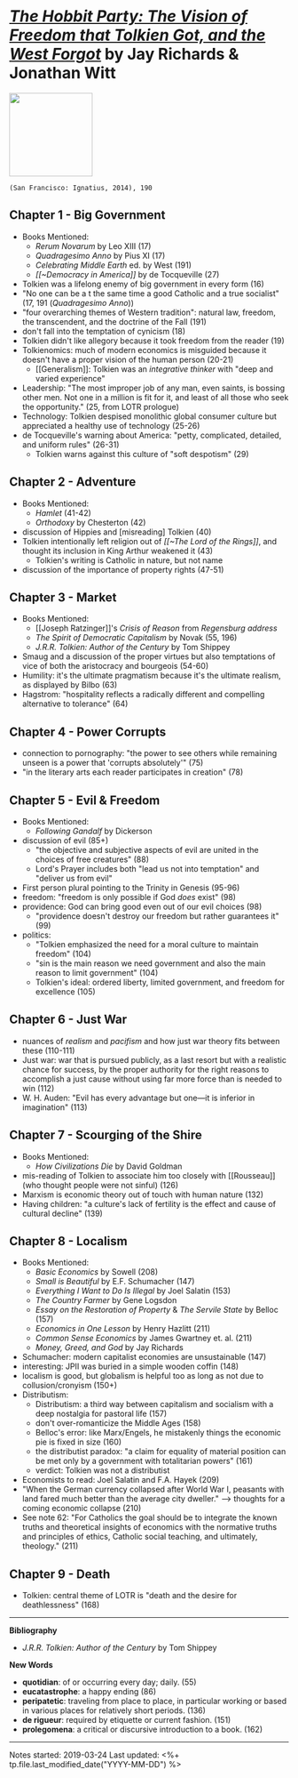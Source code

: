 # [*The Hobbit Party: The Vision of Freedom that Tolkien Got, and the West Forgot*](https://www.ignatius.com/The-Hobbit-Party-P1096.aspx) by Jay Richards & Jonathan Witt

<img src="https://www.ignatius.com/GetImage.ashx?Path=%7e%2fAssets%2fProductImages%2fHOBPH.jpg&maintainAspectRatio=true" width=150>

`(San Francisco: Ignatius, 2014), 190`

## Chapter 1 - Big Government
- Books Mentioned:
  - *Rerum Novarum* by Leo XIII (17)
  - *Quadragesimo Anno* by Pius XI (17)
  - *Celebrating Middle Earth* ed. by West (191)
  - *[[~Democracy in America]]* by de Tocqueville (27)
- Tolkien was a lifelong enemy of big government in every form (16)
- "No one can be a t the same time a good Catholic and a true socialist" (17, 191 (*Quadragesimo Anno*))
- "four overarching themes of Western tradition": natural law, freedom, the transcendent, and the doctrine of the Fall (191)
- don't fall into the temptation of cynicism (18)
- Tolkien didn't like allegory because it took freedom from the reader (19)
- Tolkienomics: much of modern economics is misguided because it doesn't have a proper vision of the human person (20-21)
  - [[Generalism]]: Tolkien was an *integrative thinker* with "deep and varied experience"
- Leadership: "The most improper job of any man, even saints, is bossing other men. Not one in a million is fit for it, and least of all those who seek the opportunity." (25, from LOTR prologue)
- Technology: Tolkien despised monolithic global consumer culture but appreciated a healthy use of technology (25-26)
- de Tocqueville's warning about America: "petty, complicated, detailed, and uniform rules" (26-31)
  - Tolkien warns against this culture of "soft despotism" (29)


## Chapter 2 - Adventure
- Books Mentioned:
  - *Hamlet* (41-42)
  - *Orthodoxy* by Chesterton (42)
- discussion of Hippies and [misreading] Tolkien (40)
- Tolkien intentionally left religion out of *[[~The Lord of the Rings]]*, and thought its inclusion in King Arthur weakened it (43)
  - Tolkien's writing is Catholic in nature, but not name
- discussion of the importance of property rights (47-51)


## Chapter 3 - Market
- Books Mentioned:
  - [[Joseph Ratzinger]]'s *Crisis of Reason* from *Regensburg address*
  - *The Spirit of Democratic Capitalism* by Novak (55, 196)
  - *J.R.R. Tolkien: Author of the Century* by Tom Shippey
- Smaug and a discussion of the proper virtues but also temptations of vice of both the aristocracy and bourgeois (54-60)
- Humility: it's the ultimate pragmatism because it's the ultimate realism, as displayed by Bilbo (63)
- Hagstrom: "hospitality reflects a radically different and compelling alternative to tolerance" (64)


## Chapter 4 - Power Corrupts
- connection to pornography: "the power to see others while remaining unseen is a power that 'corrupts absolutely'" (75)
- "in the literary arts each reader participates in creation" (78)


## Chapter 5 - Evil & Freedom
- Books Mentioned:
  - *Following Gandalf* by Dickerson
- discussion of evil (85+)
  - "the objective and subjective aspects of evil are united in the choices of free creatures" (88)
  - Lord's Prayer includes both "lead us not into temptation" and "deliver us from evil"
- First person plural pointing to the Trinity in Genesis (95-96)
- freedom: "freedom is only possible if God *does* exist" (98)
- providence: God can bring good even out of our evil choices (98)
  - "providence doesn't destroy our freedom but rather guarantees it" (99)
- politics: 
  - "Tolkien emphasized the need for a moral culture to maintain freedom" (104)
  - "sin is the main reason we need government and also the main reason to limit government" (104)
  - Tolkien's ideal: ordered liberty, limited government, and freedom for excellence (105)


## Chapter 6 - Just War
- nuances of *realism* and *pacifism* and how just war theory fits between these (110-111)
- Just war: war that is pursued publicly, as a last resort but with a realistic chance for success, by the proper authority for the right reasons to accomplish a just cause without using far more force than is needed to win (112)
- W. H. Auden: "Evil has every advantage but one—it is inferior in imagination" (113)


## Chapter 7 - Scourging of the Shire
- Books Mentioned:
  - *How Civilizations Die* by David Goldman
- mis-reading of Tolkien to associate him too closely with [[Rousseau]] (who thought people were not sinful) (126)
- Marxism is economic theory out of touch with human nature (132)
- Having children: "a culture's lack of fertility is the effect and cause of cultural decline" (139)


## Chapter 8 - Localism
- Books Mentioned:
  - *Basic Economics* by Sowell (208)
  - *Small is Beautiful* by E.F. Schumacher (147)
  - *Everything I Want to Do Is Illegal* by Joel Salatin (153)
  - *The Country Farmer* by Gene Logsdon
  - *Essay on the Restoration of Property* & *The Servile State* by Belloc (157)
  - *Economics in One Lesson* by Henry Hazlitt (211)
  - *Common Sense Economics* by James Gwartney et. al. (211)
  - *Money, Greed, and God* by Jay Richards
- Schumacher: modern capitalist economies are unsustainable (147)
- interesting: JPII was buried in a simple wooden coffin (148)
- localism is good, but globalism is helpful too as long as not due to collusion/cronyism (150+)
- Distributism:
  - Distributism: a third way between capitalism and socialism with a deep nostalgia for pastoral life (157)
  - don't over-romanticize the Middle Ages (158)
  - Belloc's error: like Marx/Engels, he mistakenly things the economic pie is fixed in size (160)
  - the distributist paradox: "a claim for equality of material position can be met only by a government with totalitarian powers" (161)
  - verdict: Tolkien was not a distributist
- Economists to read: Joel Salatin and F.A. Hayek (209)
- "When the German currency collapsed after World War I, peasants with land fared much better than the average city dweller." --> thoughts for a coming economic collapse (210)
- See note 62: "For Catholics the goal should be to integrate the known truths and theoretical insights of economics with the normative truths and principles of ethics, Catholic social teaching, and ultimately, theology." (211)

## Chapter 9 - Death
- Tolkien: central theme of LOTR is "death and the desire for deathlessness" (168)

--- 

**Bibliography**

- *J.R.R. Tolkien: Author of the Century* by Tom Shippey

**New Words**

- **quotidian**: of or occurring every day; daily. (55)
- **eucatastrophe**: a happy ending (86)
- **peripatetic**: traveling from place to place, in particular working or based in various places for relatively short periods. (136)
- **de rigueur**: required by etiquette or current fashion. (151)
- **prolegomena**: a critical or discursive introduction to a book. (162)

---
Notes started: 2019-03-24
Last updated: <%+ tp.file.last_modified_date("YYYY-MM-DD") %>

